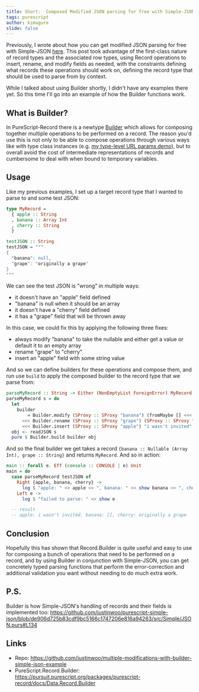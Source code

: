 ```yaml
---
title: Short:  Composed Modified JSON parsing for free with Simple-JSON
tags: purescript
author: kimagure
slide: false
---
```

Previously, I wrote about how you can get modified JSON parsing for free with Simple-JSON [here](https://qiita.com/kimagure/items/801e1c55d4f8f218f11e). This post took advantage of the first-class nature of record types and the associated row types, using Record operations to insert, rename, and modify fields as needed, with the constraints defining what records these operations should work on, defining the record type that should be used to parse from by context.

While I talked about using Builder shortly, I didn't have any examples there yet. So this time I'll go into an example of how the Builder functions work.

## What is Builder?

In PureScript-Record there is a newtype [Builder](https://pursuit.purescript.org/packages/purescript-record/0.2.5/docs/Data.Record.Builder#t:Builder) which allows for composing together multiple operations to be performed on a record. The reason you'd use this is not only to be able to compose operations through various ways like with type class instances (e.g. [my type-level URL params demo](https://qiita.com/kimagure/items/4f5c6054870f631ff768#parsing-the-url-using-our-tuple)), but to overall avoid the cost of intermediate representations of records and cumbersome to deal with when bound to temporary variables.

## Usage

Like my previous examples, I set up a target record type that I wanted to parse to and some test JSON:

```hs
type MyRecord =
  { apple :: String
  , banana :: Array Int
  , cherry :: String
  }

testJSON :: String
testJSON = """
{
  "banana": null,
  "grape": "originally a grape"
}
"""
```

We can see the test JSON is "wrong" in multiple ways:

* it doesn't have an "apple" field defined
* "banana" is null when it should be an array
* it doesn't have a "cherry" field defined
* it has a "grape" field that will be thrown away

In this case, we could fix this by applying the following three fixes:

* always modify "banana" to take the nullable and either get a value or default it to an empty array
* rename "grape" to "cherry"
* insert an "apple" field with some string value

And so we can define builders for these operations and compose them, and run use `build` to apply the composed builder to the record type that we parse from:

```hs
parseMyRecord :: String -> Either (NonEmptyList ForeignError) MyRecord
parseMyRecord s = do
  let
    builder
        = Builder.modify (SProxy :: SProxy "banana") (fromMaybe [] <<< toMaybe)
      <<< Builder.rename (SProxy :: SProxy "grape") (SProxy :: SProxy "cherry")
      <<< Builder.insert (SProxy :: SProxy "apple") "i wasn't invited"
  obj <- readJSON s
  pure $ Builder.build builder obj
```

And so the final builder we get takes a record `{banana :: Nullable (Array Int), grape :: String}` and returns `MyRecord`. And so in action:

```hs
main :: forall e. Eff (console :: CONSOLE | e) Unit
main = do
  case parseMyRecord testJSON of
    Right {apple, banana, cherry} ->
      log $ "apple: " <> apple <> ", banana: " <> show banana <> ", cherry: " <> cherry
    Left e ->
      log $ "failed to parse: " <> show e

  -- result
  -- apple: i wasn't invited, banana: [], cherry: originally a grape
```

## Conclusion

Hopefully this has shown that Record.Builder is quite useful and easy to use for composing a bunch of operations that need to be performed on a record, and by using Builder in conjunction with Simple-JSON, you can get concretely typed parsing functions that perform the error-correction and additional validation you want without needing to do much extra work.

## P.S.

Builder is how Simple-JSON's handling of records and their fields is implemented too: https://github.com/justinwoo/purescript-simple-json/blob/de906d725b83cdf9bc5166c1747206e816a94263/src/Simple/JSON.purs#L134

## Links

* Repo: https://github.com/justinwoo/multiple-modifications-with-builder-simple-json-example
* PureScript.Record.Builder: https://pursuit.purescript.org/packages/purescript-record/docs/Data.Record.Builder

